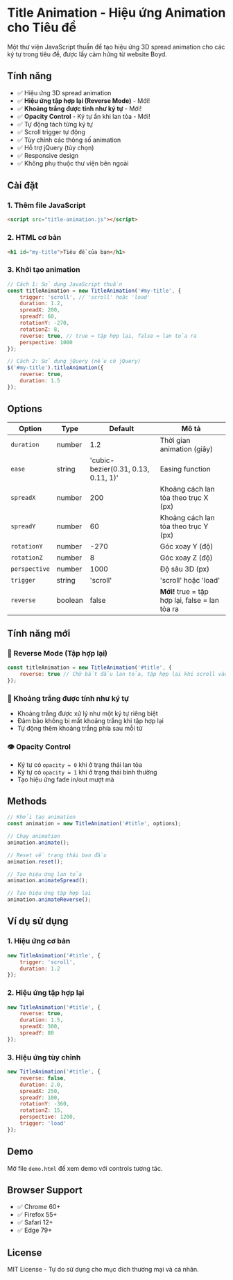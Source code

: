 # Title Animation - Hiệu ứng Animation cho Tiêu đề

Một thư viện JavaScript thuần để tạo hiệu ứng 3D spread animation cho các ký tự trong tiêu đề, được lấy cảm hứng từ website Boyd.

## Tính năng

- ✅ Hiệu ứng 3D spread animation
- ✅ **Hiệu ứng tập hợp lại (Reverse Mode)** - Mới!
- ✅ **Khoảng trắng được tính như ký tự** - Mới!
- ✅ **Opacity Control** - Ký tự ẩn khi lan tỏa - Mới!
- ✅ Tự động tách từng ký tự
- ✅ Scroll trigger tự động
- ✅ Tùy chỉnh các thông số animation
- ✅ Hỗ trợ jQuery (tùy chọn)
- ✅ Responsive design
- ✅ Không phụ thuộc thư viện bên ngoài

## Cài đặt

### 1. Thêm file JavaScript

```html
<script src="title-animation.js"></script>
```

### 2. HTML cơ bản

```html
<h1 id="my-title">Tiêu đề của bạn</h1>
```

### 3. Khởi tạo animation

```javascript
// Cách 1: Sử dụng JavaScript thuần
const titleAnimation = new TitleAnimation('#my-title', {
    trigger: 'scroll', // 'scroll' hoặc 'load'
    duration: 1.2,
    spreadX: 200,
    spreadY: 60,
    rotationY: -270,
    rotationZ: 8,
    reverse: true, // true = tập hợp lại, false = lan tỏa ra
    perspective: 1000
});

// Cách 2: Sử dụng jQuery (nếu có jQuery)
$('#my-title').titleAnimation({
    reverse: true,
    duration: 1.5
});
```

## Options

| Option | Type | Default | Mô tả |
|--------|------|---------|-------|
| `duration` | number | 1.2 | Thời gian animation (giây) |
| `ease` | string | 'cubic-bezier(0.31, 0.13, 0.11, 1)' | Easing function |
| `spreadX` | number | 200 | Khoảng cách lan tỏa theo trục X (px) |
| `spreadY` | number | 60 | Khoảng cách lan tỏa theo trục Y (px) |
| `rotationY` | number | -270 | Góc xoay Y (độ) |
| `rotationZ` | number | 8 | Góc xoay Z (độ) |
| `perspective` | number | 1000 | Độ sâu 3D (px) |
| `trigger` | string | 'scroll' | 'scroll' hoặc 'load' |
| `reverse` | boolean | false | **Mới!** true = tập hợp lại, false = lan tỏa ra |

## Tính năng mới

### 🎯 Reverse Mode (Tập hợp lại)
```javascript
const titleAnimation = new TitleAnimation('#title', {
    reverse: true // Chữ bắt đầu lan tỏa, tập hợp lại khi scroll vào
});
```

### 📝 Khoảng trắng được tính như ký tự
- Khoảng trắng được xử lý như một ký tự riêng biệt
- Đảm bảo không bị mất khoảng trắng khi tập hợp lại
- Tự động thêm khoảng trắng phía sau mỗi từ

### 👁️ Opacity Control
- Ký tự có `opacity = 0` khi ở trạng thái lan tỏa
- Ký tự có `opacity = 1` khi ở trạng thái bình thường
- Tạo hiệu ứng fade in/out mượt mà

## Methods

```javascript
// Khởi tạo animation
const animation = new TitleAnimation('#title', options);

// Chạy animation
animation.animate();

// Reset về trạng thái ban đầu
animation.reset();

// Tạo hiệu ứng lan tỏa
animation.animateSpread();

// Tạo hiệu ứng tập hợp lại
animation.animateReverse();
```

## Ví dụ sử dụng

### 1. Hiệu ứng cơ bản
```javascript
new TitleAnimation('#title', {
    trigger: 'scroll',
    duration: 1.2
});
```

### 2. Hiệu ứng tập hợp lại
```javascript
new TitleAnimation('#title', {
    reverse: true,
    duration: 1.5,
    spreadX: 300,
    spreadY: 80
});
```

### 3. Hiệu ứng tùy chỉnh
```javascript
new TitleAnimation('#title', {
    reverse: false,
    duration: 2.0,
    spreadX: 250,
    spreadY: 100,
    rotationY: -360,
    rotationZ: 15,
    perspective: 1200,
    trigger: 'load'
});
```

## Demo

Mở file `demo.html` để xem demo với controls tương tác.

## Browser Support

- ✅ Chrome 60+
- ✅ Firefox 55+
- ✅ Safari 12+
- ✅ Edge 79+

## License

MIT License - Tự do sử dụng cho mục đích thương mại và cá nhân. 